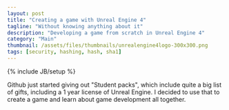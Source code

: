 ```yaml
---
layout: post
title: "Creating a game with Unreal Engine 4"
tagline: "Without knowing anything about it"
description: "Developing a game from scratch in Unreal Engine 4"
category: "Main"
thumbnail: /assets/files/thumbnails/unrealengine4logo-300x300.png
tags: [security, hashing, hash, sha1]
---
```

{% include JB/setup %}

Github just started giving out "Student packs", which include quite a big list of gifts, including a 1 year license of Unreal Engine. I decided to use that to create a game and learn about game development all together.

